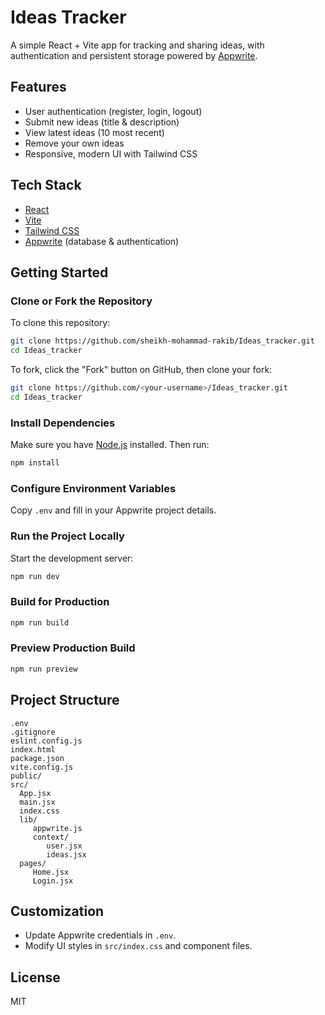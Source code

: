 
# Ideas Tracker

A simple React + Vite app for tracking and sharing ideas, with authentication and persistent storage powered by [Appwrite](https://appwrite.io/).

## Features

- User authentication (register, login, logout)
- Submit new ideas (title & description)
- View latest ideas (10 most recent)
- Remove your own ideas
- Responsive, modern UI with Tailwind CSS

## Tech Stack

- [React](https://react.dev/)
- [Vite](https://vitejs.dev/)
- [Tailwind CSS](https://tailwindcss.com/)
- [Appwrite](https://appwrite.io/) (database & authentication)


## Getting Started

### Clone or Fork the Repository

To clone this repository:

```sh
git clone https://github.com/sheikh-mohammad-rakib/Ideas_tracker.git
cd Ideas_tracker
```

To fork, click the "Fork" button on GitHub, then clone your fork:

```sh
git clone https://github.com/<your-username>/Ideas_tracker.git
cd Ideas_tracker
```

### Install Dependencies

Make sure you have [Node.js](https://nodejs.org/) installed. Then run:

```sh
npm install
```

### Configure Environment Variables

Copy `.env` and fill in your Appwrite project details.

### Run the Project Locally

Start the development server:

```sh
npm run dev
```

### Build for Production

```sh
npm run build
```

### Preview Production Build

```sh
npm run preview
```

## Project Structure

```
.env
.gitignore
eslint.config.js
index.html
package.json
vite.config.js
public/
src/
  App.jsx
  main.jsx
  index.css
  lib/
	 appwrite.js
	 context/
		user.jsx
		ideas.jsx
  pages/
	 Home.jsx
	 Login.jsx
```

## Customization

- Update Appwrite credentials in `.env`.
- Modify UI styles in `src/index.css` and component files.

## License

MIT
